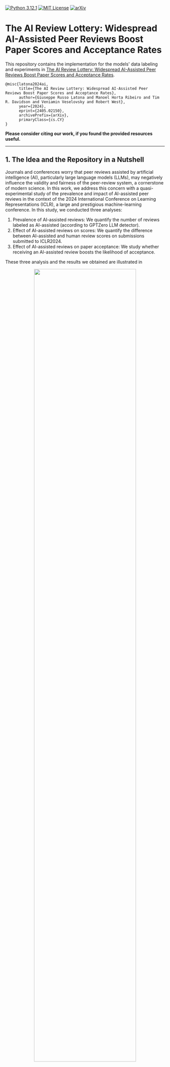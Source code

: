 [![Python 3.12.1](https://img.shields.io/badge/python-3.12-blue.svg)](https://www.python.org/downloads/release/python-312/)
[![MIT License](https://img.shields.io/github/license/m43/focal-loss-against-heuristics)](LICENSE)
[![arXiv](https://img.shields.io/badge/arXiv-2303.04132-b31b1b.svg)](https://arxiv.org/abs/2405.02150)

# The AI Review Lottery: Widespread AI-Assisted Peer Reviews Boost Paper Scores and Acceptance Rates

This repository contains the implementation for the models' data labeling and experiments in [The AI Review Lottery: Widespread AI-Assisted Peer Reviews Boost Paper Scores and Acceptance Rates](https://arxiv.org/abs/2405.02150).

```
@misc{latona2024ai,
      title={The AI Review Lottery: Widespread AI-Assisted Peer Reviews Boost Paper Scores and Acceptance Rates}, 
      author={Giuseppe Russo Latona and Manoel Horta Ribeiro and Tim R. Davidson and Veniamin Veselovsky and Robert West},
      year={2024},
      eprint={2405.02150},
      archivePrefix={arXiv},
      primaryClass={cs.CY}
}
```
**Please consider citing our work, if you found the provided resources useful.**<br>

---
## 1. The Idea and the Repository in a Nutshell


Journals and conferences worry that peer reviews assisted by artificial intelligence (AI), particularly large language models (LLMs), may negatively influence the validity and fairness of the peer-review system, a cornerstone of modern science. In this work, we address this concern with a quasi-experimental study of the prevalence and impact of AI-assisted peer reviews in the context of the 2024 International Conference on Learning Representations (ICLR), a large and prestigious machine-learning conference. In this study, we conducted three analyses:

1. Prevalence of AI-assisted reviews: We quantify the number of reviews labeled as AI-assisted (according to GPTZero LLM detector).
2. Effect of AI-assisted reviews on scores: We quantify the difference between AI-assisted and human review scores on submissions submitted to ICLR2024.
3. Effect of AI-assisted reviews on paper acceptance: We study whether receiving an AI-assisted review boosts the likelihood of acceptance.

These three analysis and the results we obtained are illustrated in 

<div align="center">
<img src="analyses/fig1.png" style="width:80%">
</div>



## 2. Data Collection and Dataset Description
Our data collection process consists of two steps:
*  We download papers, reviews, and acceptance decisions from 2018-2024 from the [Openreview API](https://docs.openreview.net/getting-started/using-the-api). 
* We label all reviews as either AI-assisted reviews or human written reviews using [GPTZero](https://gptzero.me/).

By following these steps we obtain the following statistics relative to the datasets we obtained:


| Year | Reviews | Submissions | Acceptance | LLM reviews |
|------|---------|-------------|------------|-------------|
| 2018 | 2921    | 1007        | 36.0%      | 57          |
| 2019 | 4734    | 1569        | 31.5%      | 95          |
| 2020 | 7783    | 2593        | 26.5%      | 123         |
| 2021 | 11488   | 3009        | 29.1%      | 216         |
| 2022 | 13161   | 3422        | 32.0%      | 164         |
| 2023 | 18575   | 4955        | 24.3%      | 176         |
| 2024 | 28028   | 7404        | 30.5%      | 4887        |
| Total| 86690   | 23959       | ---        | ---         |


We structure this dataset in the following folder:

```
analyses/
  -data/
    - submissions_iclr_2018_2024.csv
    - reviews_iclr_2018_2024_annotated.csv
    - decisions_2024.csv
  -README.md
```



This project is based on three key datasets. We summarize the content of each dataset and provide information about them in the next section.  

* data/submissions_iclr_2018_2024.csv: This dataset contains all the information about papers submitted to ICLR from 2018 until 2024-
* data/reviews_iclr_2018_2024.csv: This dataset contains all the information about reviews submitted to ICLR. In addition, it provides the AI-assisted and human labels. 


### Submission Dataset

